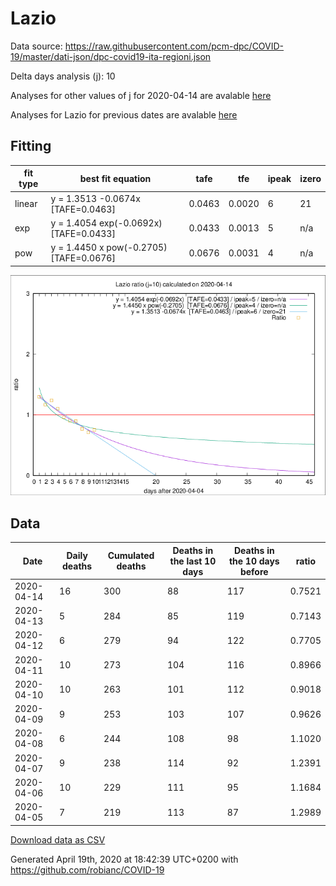 # Lazio

Data source: https://raw.githubusercontent.com/pcm-dpc/COVID-19/master/dati-json/dpc-covid19-ita-regioni.json

Delta days analysis (j): 10

Analyses for other values of j for 2020-04-14 are avalable [here](../2020-04-14/README.md)

Analyses for Lazio for previous dates are avalable [here](../README.md)

## Fitting 
|fit type|best fit equation|tafe|tfe|ipeak|izero|
|-------|-----|--------|------|---|---|
|linear|y = 1.3513 -0.0674x  [TAFE=0.0463]|0.0463|0.0020|6|21|
|exp|y = 1.4054 exp(-0.0692x)  [TAFE=0.0433]|0.0433|0.0013|5|n/a|
|pow|y = 1.4450 x pow(-0.2705)  [TAFE=0.0676]|0.0676|0.0031|4|n/a|

![Plot](COVID-19_lazio_j10_2020-04-14.png)

## Data
|Date|Daily deaths|Cumulated deaths|Deaths in the last 10 days|Deaths in the 10 days before|ratio|
|----|----------|-----------|-------|--------------------|-----|
|2020-04-14|16|300|88|117|0.7521|
|2020-04-13|5|284|85|119|0.7143|
|2020-04-12|6|279|94|122|0.7705|
|2020-04-11|10|273|104|116|0.8966|
|2020-04-10|10|263|101|112|0.9018|
|2020-04-09|9|253|103|107|0.9626|
|2020-04-08|6|244|108|98|1.1020|
|2020-04-07|9|238|114|92|1.2391|
|2020-04-06|10|229|111|95|1.1684|
|2020-04-05|7|219|113|87|1.2989|

[Download data as CSV](COVID-19_lazio_j10_2020-04-14.csv)

Generated April 19th, 2020 at 18:42:39 UTC+0200 with https://github.com/robianc/COVID-19
